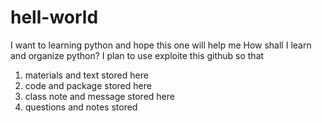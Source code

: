 # hell-world
I want to learning python and hope this one will help me
How shall I learn and organize  python?
I plan to use exploite this github so that
1) materials and text stored here
2) code and package stored here
3) class note and message stored here
4) questions and notes stored
